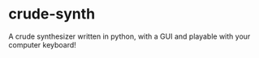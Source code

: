 # crude-synth
A crude synthesizer written in python, with a GUI and playable with your computer keyboard!
